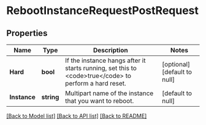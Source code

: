 # RebootInstanceRequestPostRequest

## Properties
Name | Type | Description | Notes
------------ | ------------- | ------------- | -------------
**Hard** | **bool** | If the instance hangs after it starts running, set this to &lt;code&gt;true&lt;/code&gt; to perform a hard reset. | [optional] [default to null]
**Instance** | **string** | Multipart name of the instance that you want to reboot. | [default to null]

[[Back to Model list]](../README.md#documentation-for-models) [[Back to API list]](../README.md#documentation-for-api-endpoints) [[Back to README]](../README.md)


